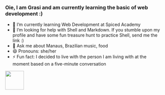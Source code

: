 ### Oie, I am Grasi and am currently learning the basic of web development :)



- 🌱 I’m currently learning Web Development at Spiced Academy 
- 🤔 I’m looking for help with Shell and Markdown. If you stumble upon my profile and have some fun treasure hunt to practice Shell, send me the link :)
- 💬 Ask me about Manaus, Brazilian music, food
- 😄 Pronouns: she/her
- ⚡ Fun fact: I decided to live with the person I am living with at the moment based on a five-minute conversation
  
<img src="https://media.giphy.com/media/LnQjpWaON8nhr21vNW/giphy.gif" width="60">

<!--
**grasipacheco/grasipacheco** is a ✨ _special_ ✨ repository because its `README.md` (this file) appears on your GitHub profile.

Here are some ideas to get you started:

- 🔭 I’m currently working on ...
- 👯 I’m looking to collaborate on ...
- 📫 How to reach me: ...
-->
